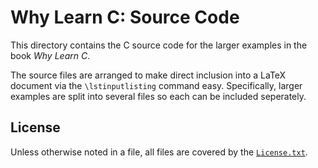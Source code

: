# Why Learn C: Source Code

This directory contains
the C source code
for the larger examples
in the book
_Why Learn C_.

The source files are arranged
to make direct inclusion
into a LaTeX document
via the `\lstinputlisting` command
easy.
Specifically,
larger examples
are split into several files
so each can be included seperately.

## License

Unless otherwise noted
in a file,
all files are covered by
the
[`License.txt`](https://github.com/Apress/Why-Learn-C/blob/main/LICENSE.txt).
